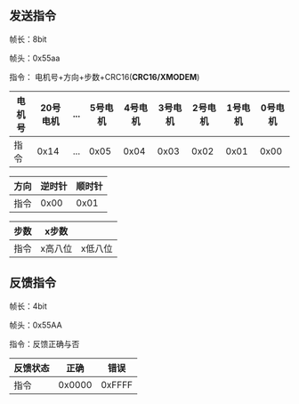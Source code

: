 ## 发送指令

帧长：8bit

帧头：0x55aa

指令：	电机号+方向+步数+CRC16(**CRC16/XMODEM**)

| 电机号 | 20号电机 | ...  | 5号电机 | 4号电机 | 3号电机 | 2号电机 | 1号电机 | 0号电机 |
| ------ | -------- | ---- | ------- | ------- | ------- | ------- | ------- | ------- |
| 指令   | 0x14     | ...  | 0x05    | 0x04    | 0x03    | 0x02    | 0x01    | 0x00    |

| 方向 | 逆时针 | 顺时针 |
| ---- | ------ | ------ |
| 指令 | 0x00   | 0x01   |

| 步数 | x步数   |         |
| ---- | ------- | ------- |
| 指令 | x高八位 | x低八位 |

## 反馈指令

帧长：4bit

帧头：0x55AA

指令：反馈正确与否

| 反馈状态 | 正确   | 错误   |
| -------- | ------ | ------ |
| 指令     | 0x0000 | 0xFFFF |

